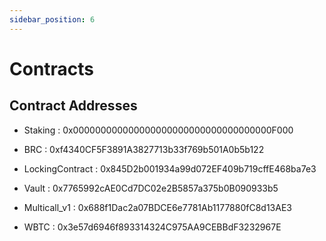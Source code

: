 ```yaml
---
sidebar_position: 6
---
```


# Contracts

## Contract Addresses
- Staking : 0x000000000000000000000000000000000000F000

- BRC : 0xf4340CF5F3891A3827713b33f769b501A0b5b122

- LockingContract : 0x845D2b001934a99d072EF409b719cffE468ba7e3

- Vault : 0x7765992cAE0Cd7DC02e2B5857a375b0B090933b5

- Multicall_v1 : 0x688f1Dac2a07BDCE6e7781Ab1177880fC8d13AE3

- WBTC : 0x3e57d6946f893314324C975AA9CEBBdF3232967E